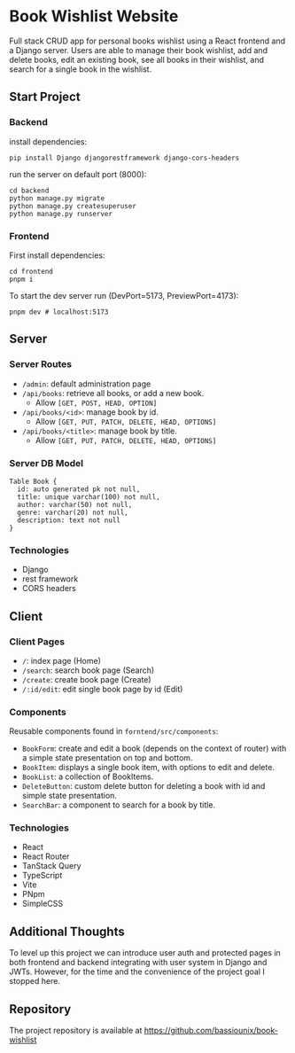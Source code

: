 # Book Wishlist Website

Full stack CRUD app for personal books wishlist using a React frontend and a Django server.
Users are able to manage their book wishlist, add and delete books, edit an existing book, see all books in their wishlist, and search for a single book in the wishlist.

## Start Project

### Backend
install dependencies:
```shell
pip install Django djangorestframework django-cors-headers
```

run the server on default port (8000):
```shell
cd backend
python manage.py migrate
python manage.py createsuperuser
python manage.py runserver
```

### Frontend

First install dependencies:
```shell
cd frontend
pnpm i
```

To start the dev server run (DevPort=5173, PreviewPort=4173):
```shell
pnpm dev # localhost:5173
```

## Server

### Server Routes

- `/admin`: default administration page
- `/api/books`: retrieve all books, or add a new book.
  - Allow `[GET, POST, HEAD, OPTION]`
- `/api/books/<id>`: manage book by id.
  - Allow `[GET, PUT, PATCH, DELETE, HEAD, OPTIONS]`
- `/api/books/<title>`: manage book by title.
  - Allow `[GET, PUT, PATCH, DELETE, HEAD, OPTIONS]`

### Server DB Model
```text
Table Book {
  id: auto generated pk not null,
  title: unique varchar(100) not null,
  author: varchar(50) not null,
  genre: varchar(20) not null,
  description: text not null
}
```

### Technologies

- Django
- rest framework
- CORS headers 

## Client

### Client Pages
- `/`: index page (Home)
- `/search`: search book page (Search)
- `/create`: create book page (Create)
- `/:id/edit`: edit single book page by id (Edit)

### Components

Reusable components found in `forntend/src/components`:
- `BookForm`: create and edit a book (depends on the context of router) with a simple state presentation on top and bottom.
- `BookItem`: displays a single book item, with options to edit and delete.
- `BookList`: a collection of BookItems.
- `DeleteButton`: custom delete button for deleting a book with id and simple state presentation.
- `SearchBar`: a component to search for a book by title.

### Technologies
- React
- React Router
- TanStack Query
- TypeScript
- Vite
- PNpm
- SimpleCSS

## Additional Thoughts

To level up this project we can introduce user auth and protected pages in both frontend and backend integrating with user system in Django and JWTs. However, for the time and the convenience of the project goal I stopped here.

## Repository
The project repository is available at <https://github.com/bassiounix/book-wishlist>
